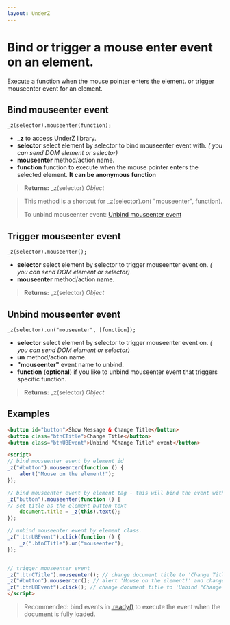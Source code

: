```yaml
---
layout: UnderZ
---
```

# Bind or trigger a mouse enter event on an element.
Execute a function when the mouse pointer enters the element. or trigger mouseenter event for an element.


## Bind mouseenter event
```
_z(selector).mouseenter(function);
```

* **_z** to access UnderZ library.
* **selector** select element by selector to bind mouseenter event with. _( you can send DOM element or selector)_
* **mouseenter** method/action name.
* **function** function to execute when the mouse pointer enters the selected element. **It can be anonymous function**

> **Returns:** _z(selector) _Object_

> This method is a shortcut for _z(selector).on( "mouseenter", function).
> 
> To unbind mouseenter event: [Unbind mouseenter event](https://hlack.github.io/UnderZ/-mouseenter()#unbind-mouseenter-event)

## Trigger mouseenter event
```
_z(selector).mouseenter();
```

* **selector** select element by selector to trigger mouseenter event on. _( you can send DOM element or selector)_
* **mouseenter** method/action name.

> **Returns:** _z(selector) _Object_

## Unbind mouseenter event
```
_z(selector).un("mouseenter", [function]);
```

* **selector** select element by selector to trigger mouseenter event on. _( you can send DOM element or selector)_
* **un** method/action name.
* **"mouseenter"** event name to unbind.
* **function** (**optional**) if you like to unbind mouseenter event that triggers specific function.

> **Returns:** _z(selector) _Object_

## Examples

```html
<button id="button">Show Message & Change Title</button>
<button class="btnCTitle">Change Title</button>
<button class="btnUBEvent">Unbind "Change Title" event</button>

<script>
// bind mouseenter event by element id
_z("#button").mouseenter(function () { 
	alert("Mouse on the element!");
});

// bind mouseenter event by element tag - this will bind the event with all elements with "button" tag.
_z("button").mouseenter(function () { 
// set title as the element button text
	document.title = _z(this).text();
});

// unbind mouseenter event by element class.
_z(".btnUBEvent").click(function () {
	_z(".btnCTitle").un("mouseenter");
});


// trigger mouseenter event
_z(".btnCTitle").mouseenter(); // change document title to 'Change Title'
_z("#button").mouseenter(); // alert 'Mouse on the element!' and change document title to 'Show Message & Change Title'
_z(".btnUBEvent").click(); // change document title to 'Unbind "Change Title" event' and unbind mouseenter event on .btnCTitle button
</script>

```

> Recommended: bind events in [.ready()](https://hlack.github.io/UnderZ/-ready()) to execute the event when the document is fully loaded.
